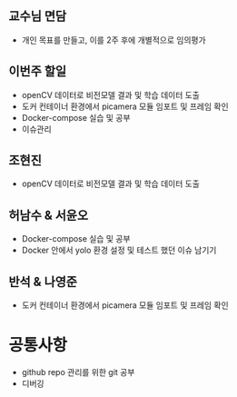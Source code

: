 ## 교수님 면담
- 개인 목표를 만들고, 이를 2주 후에 개별적으로 임의평가

## 이번주 할일
- openCV 데이터로 비전모델 결과 및 학습 데이터 도출
- 도커 컨테이너 환경에서 picamera 모듈 임포트 및 프레임 확인
- Docker-compose 실습 및 공부
- 이슈관리

## 조현진
- openCV 데이터로 비전모델 결과 및 학습 데이터 도출

## 허남수 & 서윤오
- Docker-compose 실습 및 공부
- Docker 안에서 yolo 환경 설정 및 테스트 했던 이슈 남기기

## 반석 & 나영준
- 도커 컨테이너 환경에서 picamera 모듈 임포트 및 프레임 확인

# 공통사항
- github repo 관리를 위한 git 공부
- 디버깅

